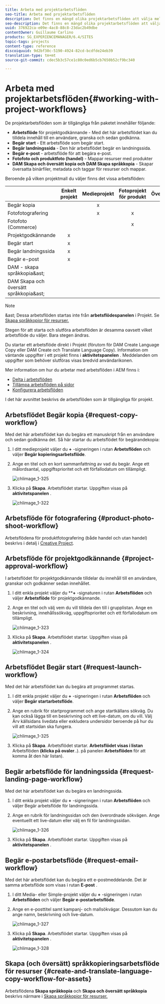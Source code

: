 ```yaml
---
title: Arbeta med projektarbetsflöden
seo-title: Arbeta med projektarbetsflöden
description: Det finns en mängd olika projektarbetsflöden att välja mellan.
seo-description: Det finns en mängd olika projektarbetsflöden att välja mellan.
uuid: 376922ca-e09e-4ac8-88c8-23dac2b49dbe
contentOwner: Guillaume Carlino
products: SG_EXPERIENCEMANAGER/6.4/SITES
topic-tags: projects
content-type: reference
discoiquuid: 9d2bf30c-5190-4924-82cd-bcdfde24eb39
translation-type: tm+mt
source-git-commit: cdec5b3c57ce1c80c0ed6b5cb7650b52cf9bc340

---
```



# Arbeta med projektarbetsflöden{#working-with-project-workflows}

De projektarbetsflöden som är tillgängliga från paketet innehåller följande:

* **Arbetsflöde** för projektgodkännande - Med det här arbetsflödet kan du tilldela innehåll till en användare, granska och sedan godkänna.
* **Begär start** - Ett arbetsflöde som begär start.
* **Begär landningssida** - Den här arbetsflödet begär en landningssida.
* **Begär e-post** - arbetsflöde för att begära e-post.
* **Fotofoto och produktfoto (handel)** - Mappar resurser med produkter
* **DAM Skapa och översätt kopia och DAM Skapa språkkopia** - Skapar översatta binärfiler, metadata och taggar för resurser och mappar.

Beroende på vilken projektmall du väljer finns det vissa arbetsflöden:

|  | **Enkelt projekt** | **Medieprojekt** | **Fotoprojekt för produkt** | **Översättningsprojekt** |
|---|:-:|:-:|:-:|:-:|
| Begär kopia |  | x |  |  |
| Fotofotografering |  | x | x |  |
| Fotofoto (Commerce) |  |  | x |  |
| Projektgodkännande | x |  |  |  |
| Begär start | x |  |  |  |
| Begär landningssida | x |  |  |  |
| Begär e-post | x |  |  |  |
| DAM - skapa språkkopia&amp;ast; |  |  |  | x |
| DAM Skapa och översätt språkkopia&amp;ast; |  |  |  | x |

>[!NOTE]
>
> &amp;ast; Dessa arbetsflöden startas inte från **arbetsflödespanelen** i Projekt. Se [Skapa språkkopior för resurser.](/help/sites-administering/tc-manage.md)

Stegen för att starta och slutföra arbetsflöden är desamma oavsett vilket arbetsflöde du väljer. Bara stegen ändras.

Du startar ett arbetsflöde direkt i Projekt (förutom för DAM Create Language Copy eller DAM Create och Translate Language Copy). Information om väntande uppgifter i ett projekt finns i **aktivitetspanelen** . Meddelanden om uppgifter som behöver slutföras visas bredvid användarikonen.

Mer information om hur du arbetar med arbetsflöden i AEM finns i:

* [Delta i arbetsflöden](/help/sites-authoring/workflows-participating.md)
* [Tillämpa arbetsflöden på sidor](/help/sites-authoring/workflows-applying.md)
* [Konfigurera arbetsflöden](/help/sites-administering/workflows.md)

I det här avsnittet beskrivs de arbetsflöden som är tillgängliga för projekt.

## Arbetsflödet Begär kopia {#request-copy-workflow}

Med det här arbetsflödet kan du begära ett manuskript från en användare och sedan godkänna det. Så här startar du arbetsflödet för begärandekopia:

1. I ditt medieprojekt väljer du **+** -signeringen i rutan **Arbetsflöden** och väljer **Begär kopieringsarbetsflöde**.
1. Ange en titel och en kort sammanfattning av vad du begär. Ange ett målordsantal, uppgiftsprioritet och ett förfallodatum om tillämpligt.

   ![chlimage_1-325](assets/chlimage_1-321.png)

1. Klicka på **Skapa**. Arbetsflödet startar. Uppgiften visas på **aktivitetspanelen** .

   ![chlimage_1-322](assets/chlimage_1-322.png)

## Arbetsflöde för fotografering {#product-photo-shoot-workflow}

Arbetsflödena för produktfotografering (både handel och utan handel) beskrivs i detalj i [Creative Project](/help/sites-authoring/managing-product-information.md).

## Arbetsflöde för projektgodkännande {#project-approval-workflow}

I arbetsflödet för projektgodkännande tilldelar du innehåll till en användare, granskar och godkänner sedan innehållet.

1. I ditt enkla projekt väljer du ****+** -signaturen i rutan **Arbetsflöden** och väljer **Arbetsflöde** för projektgodkännande.
1. Ange en titel och välj vem du vill tilldela den till i grupplistan. Ange en beskrivning, innehållssökväg, uppgiftsprioritet och ett förfallodatum om tillämpligt.

   ![chlimage_1-323](assets/chlimage_1-323.png)

1. Klicka på **Skapa**. Arbetsflödet startar. Uppgiften visas på **aktivitetspanelen** .

   ![chlimage_1-324](assets/chlimage_1-324.png)

## Arbetsflödet Begär start {#request-launch-workflow}

Med det här arbetsflödet kan du begära att programmet startas.

1. I ditt enkla projekt väljer du **+** -signeringen i rutan **Arbetsflöden** och väljer **Begär startarbetsflöde**.
1. Ange en rubrik för startprogrammet och ange startkällans sökväg. Du kan också lägga till en beskrivning och ett live-datum, om du vill. Välj Ärv källsidans livedata eller exkludera undersidor beroende på hur du vill att startsidan ska fungera.

   ![chlimage_1-325](assets/chlimage_1-325.png)

1. Klicka på **Skapa**. Arbetsflödet startar. **Arbetsflödet visas i listan** Arbetsflöden **(klicka på ovaler**..). på panelen **Arbetsflöden** för att komma åt den här listan).

## Begär arbetsflöde för landningssida {#request-landing-page-workflow}

Med det här arbetsflödet kan du begära en landningssida.

1. I ditt enkla projekt väljer du **+** -signeringen i rutan **Arbetsflöden** och väljer Begär arbetsflöde för landningssida.
1. Ange en rubrik för landningssidan och den överordnade sökvägen. Ange eventuellt ett live-datum eller välj en fil för landningssidan.

   ![chlimage_1-326](assets/chlimage_1-326.png)

1. Klicka på **Skapa**. Arbetsflödet startar. Uppgiften visas på **aktivitetspanelen** .

## Begär e-postarbetsflöde {#request-email-workflow}

Med det här arbetsflödet kan du begära ett e-postmeddelande. Det är samma arbetsflöde som visas i rutan **E-post** .

1. I ditt Media- eller Simple-projekt väljer du **+** -signeringen i rutan **Arbetsflöden** och väljer **Begär e-postarbetsflöde**.
1. Ange en e-posttitel samt kampanj- och mallsökvägar. Dessutom kan du ange namn, beskrivning och live-datum.

   ![chlimage_1-327](assets/chlimage_1-327.png)

1. Klicka på **Skapa**. Arbetsflödet startar. Uppgiften visas på **aktivitetspanelen** .

   ![chlimage_1-328](assets/chlimage_1-328.png)

## Skapa (och översätt) språkkopieringsarbetsflöde för resurser {#create-and-translate-language-copy-workflow-for-assets}

Arbetsflödena **Skapa språkkopia** och **Skapa och översätt språkkopia** beskrivs närmare i [Skapa språkkopior för resurser.](/help/assets/translation-projects.md)
